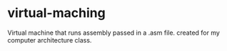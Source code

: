 # virtual-maching
Virtual machine that runs assembly passed in a .asm file. created for my computer architecture class.
